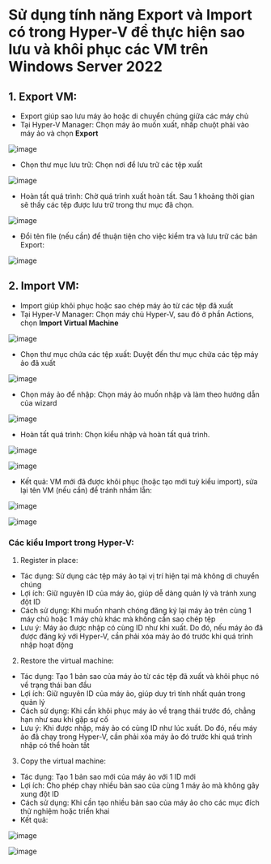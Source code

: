 # Sử dụng tính năng Export và Import có trong Hyper-V để thực hiện sao lưu và khôi phục các VM trên Windows Server 2022

## 1. Export VM:
- Export giúp sao lưu máy ảo hoặc di chuyển chúng giữa các máy chủ
- Tại Hyper-V Manager: Chọn máy ảo muốn xuất, nhấp chuột phải vào máy ảo và chọn **Export**

![image](https://github.com/user-attachments/assets/109a7635-01fb-4930-9447-663dc4d13898)

- Chọn thư mục lưu trữ: Chọn nơi để lưu trữ các tệp xuất

![image](https://github.com/user-attachments/assets/9b92a0f1-33b0-438a-b4a4-0853e44019a7)

- Hoàn tất quá trình: Chờ quá trình xuất hoàn tất. Sau 1 khoảng thời gian sẽ thấy các tệp được lưu trữ trong thư mục đã chọn.

![image](https://github.com/user-attachments/assets/ea1dd083-45c9-493d-80ad-e3d7f951d9f0)

- Đổi tên file (nếu cần) để thuận tiện cho việc kiểm tra và lưu trữ các bản Export:

![image](https://github.com/user-attachments/assets/58eba82e-428d-4189-99b9-3db4774f7c1e)

## 2. Import VM:
- Import giúp khôi phục hoặc sao chép máy ảo từ các tệp đã xuất
- Tại Hyper-V Manager: Chọn máy chủ Hyper-V, sau đó ở phần Actions, chọn **Import Virtual Machine**

![image](https://github.com/user-attachments/assets/86343ce2-01b9-44ff-bf58-ca1199bdf7bf)

- Chọn thư mục chứa các tệp xuất: Duyệt đến thư mục chứa các tệp máy ảo đã xuất

![image](https://github.com/user-attachments/assets/d2174b50-82f3-4d49-84cc-33ed51ebb57f)

- Chọn máy ảo để nhập: Chọn máy ảo muốn nhập và làm theo hướng dẫn của wizard

![image](https://github.com/user-attachments/assets/1879631e-28f0-41bd-94e7-9ca9b02898dc)

- Hoàn tất quá trình: Chọn kiểu nhập và hoàn tất quá trình.

![image](https://github.com/user-attachments/assets/3f980b5c-1b1f-4f9d-8074-92ae66f8809e)

![image](https://github.com/user-attachments/assets/4f324dab-311a-414e-ac8b-3ef7a116d23d)

- Kết quả: VM mới đã được khôi phục (hoặc tạo mới tuỳ kiểu import), sửa lại tên VM (nếu cần) để tránh nhầm lẫn:

![image](https://github.com/user-attachments/assets/72353657-b56d-4f73-86d4-6568f6ab4190)

![image](https://github.com/user-attachments/assets/7210a905-3740-4432-be71-6f5c316bdaa0)

### Các kiểu Import trong Hyper-V:
1. Register in place:
- Tác dụng: Sử dụng các tệp máy ảo tại vị trí hiện tại mà không di chuyển chúng
- Lợi ích: Giữ nguyên ID của máy ảo, giúp dễ dàng quản lý và tránh xung đột ID
- Cách sử dụng: Khi muốn nhanh chóng đăng ký lại máy ảo trên cùng 1 máy chủ hoặc 1 máy chủ khác mà không cần sao chép tệp
- Lưu ý: Máy ảo được nhập có cùng ID như khi xuất. Do đó, nếu máy ảo đã được đăng ký với Hyper-V, cần phải xóa máy ảo đó trước khi quá trình nhập hoạt động

2. Restore the virtual machine:
- Tác dụng: Tạo 1 bản sao của máy ảo từ các tệp đã xuất và khôi phục nó về trạng thái ban đầu
- Lợi ích: Giữ nguyên ID của máy ảo, giúp duy trì tính nhất quán trong quản lý
- Cách sử dụng: Khi cần khôi phục máy ảo về trạng thái trước đó, chẳng hạn như sau khi gặp sự cố
- Lưu ý: Khi được nhập, máy ảo có cùng ID như lúc xuất. Do đó, nếu máy ảo đã chạy trong Hyper-V, cần phải xóa máy ảo đó trước khi quá trình nhập có thể hoàn tất
3. Copy the virtual machine:
- Tác dụng: Tạo 1 bản sao mới của máy ảo với 1 ID mới
- Lợi ích: Cho phép chạy nhiều bản sao của cùng 1 máy ảo mà không gây xung đột ID
- Cách sử dụng: Khi cần tạo nhiều bản sao của máy ảo cho các mục đích thử nghiệm hoặc triển khai
- Kết quả:

![image](https://github.com/user-attachments/assets/72353657-b56d-4f73-86d4-6568f6ab4190)

![image](https://github.com/user-attachments/assets/7210a905-3740-4432-be71-6f5c316bdaa0)
